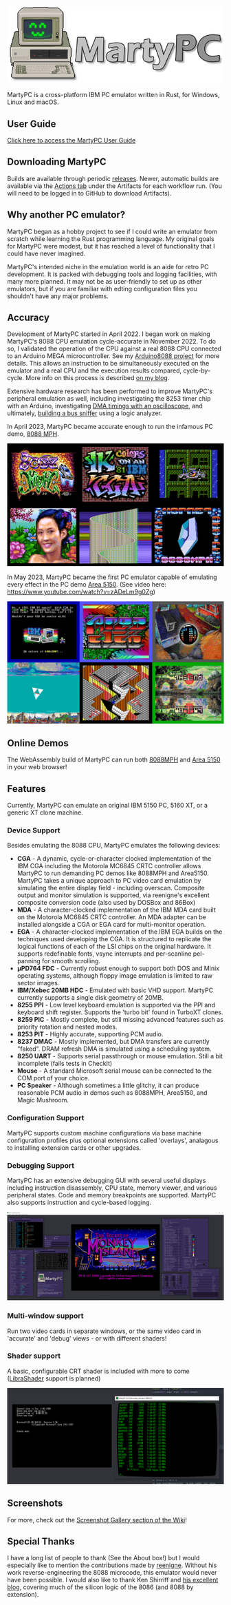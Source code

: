 ![oo](./doc/img/martypc_logo.png)

MartyPC is a cross-platform IBM PC emulator written in Rust, for Windows, Linux and macOS.

## User Guide

[Click here to access the MartyPC User Guide](https://github.com/dbalsom/martypc/wiki/MartyPC-User-Guide)

## Downloading MartyPC

Builds are available through periodic [releases](https://github.com/dbalsom/martypc/releases). Newer, automatic builds are available via the [Actions tab](https://github.com/dbalsom/martypc/actions/) under the Artifacts for each workflow run. (You will need to be logged in to GitHub to download Artifacts).

## Why another PC emulator?

MartyPC began as a hobby project to see if I could write an emulator from scratch while learning the Rust programming 
language. My original goals for MartyPC were modest, but it has reached a level of functionality that I could have never 
imagined.

MartyPC's intended niche in the emulation world is an aide for retro PC development. It is packed with debugging tools
and logging facilities, with many more planned. It may not be as user-friendly to set up as other emulators, but if you
are familiar with edting configuration files you shouldn't have any major problems.

## Accuracy

Development of MartyPC started in April 2022. I began work on making MartyPC's 8088 CPU emulation cycle-accurate in 
November 2022. To do so, I validated the operation of the CPU against a real 8088 CPU connected to an Arduino MEGA 
microcontroller. See my [Arduino8088 project](https://github.com/dbalsom/arduino_8088) for more details. This allows an instruction to be simultaneously 
executed on the emulator and a real CPU and the execution results compared, cycle-by-cycle. More info on this process is
described [on my blog](https://martypc.blogspot.com/2023/06/hardware-validating-emulator.html).

Extensive hardware research has been performed to improve MartyPC's peripheral emulation as well, including
investigating the 8253 timer chip with an Arduino, investigating
[DMA timings with an oscilloscope](https://martypc.blogspot.com/2023/05/exploring-dma-on-ibm-pc.html), and ultimately, 
[building a bus sniffer](https://martypc.blogspot.com/2023/10/bus-sniffing-ibm-5150.html) using a logic analyzer.

In April 2023, MartyPC became accurate enough to run the infamous PC demo, 
[8088 MPH](https://www.pouet.net/prod.php?which=65371).

![8008mph01](./doc/img/8088mph_gallery_01.png)

In May 2023, MartyPC became the first PC emulator capable of emulating every effect in the PC demo 
[Area 5150](https://www.pouet.net/prod.php?which=91938). (See video here: https://www.youtube.com/watch?v=zADeLm9g0Zg)

![8008mph01](./doc/img/area5150_gallery_01.png)

## Online Demos

The WebAssembly build of MartyPC can run both [8088MPH](https://dbalsom.github.io/martypc/web/player.html?title=8088mph) and [Area 5150](https://dbalsom.github.io/martypc/web/player.html?title=area5150) in your web browser!

## Features

Currently, MartyPC can emulate an original IBM 5150 PC, 5160 XT, or a generic XT clone machine.

### Device Support
Besides emulating the 8088 CPU, MartyPC emulates the following devices:

* **CGA** - A dynamic, cycle-or-character clocked implementation of the IBM CGA including the Motorola MC6845 CRTC controller allows MartyPC to run demanding PC demos like 8088MPH and Area5150. MartyPC takes a unique approach to PC video card emulation by simulating the entire display field - including overscan. Composite output and monitor simulation is supported, via reenigne's excellent composite conversion code (also used by DOSBox and 86Box) 
* **MDA** - A character-clocked implementation of the IBM MDA card built on the Motorola MC6845 CRTC controller. An MDA adapter can be installed alongside a CGA or EGA card for multi-monitor operation.
* **EGA** - A character-clocked implementation of the IBM EGA builds on the techniques used developing the CGA. It is structured to replicate the logical functions of each of the LSI chips on the original hardware. It supports redefinable fonts, vsync interrupts and per-scanline pel-panning for smooth scrolling.  
* **µPD764 FDC** - Currently robust enough to support both DOS and Minix operating systems, although floppy image emulation is limited to raw sector images.
* **IBM/Xebec 20MB HDC** - Emulated with basic VHD support. MartyPC currently supports a single disk geometry of 20MB.
* **8255 PPI** - Low level keyboard emulation is supported via the PPI and keyboard shift register. Supports the 'turbo bit' found in TurboXT clones.
* **8259 PIC** - Mostly complete, but still missing advanced features such as priority rotation and nested modes.
* **8253 PIT** - Highly accurate, supporting PCM audio.
* **8237 DMAC** - Mostly implemented, but DMA transfers are currently "faked". DRAM refresh DMA is simulated using a scheduling system.
* **8250 UART** - Supports serial passthrough or mouse emulation. Still a bit incomplete (fails tests in CheckIt)
* **Mouse** - A standard Microsoft serial mouse can be connected to the COM port of your choice.
* **PC Speaker** - Although sometimes a little glitchy, it can produce reasonable PCM audio in demos such as 8088MPH, Area5150, and Magic Mushroom.

### Configuration Support

MartyPC supports custom machine configurations via base machine configuration profiles plus optional extensions called
'overlays', analagous to installing extension cards or other upgrades.

### Debugging Support

MartyPC has an extensive debugging GUI with several useful displays including instruction disassembly, CPU state, memory viewer,
and various peripheral states. Code and memory breakpoints are supported. MartyPC also supports instruction and cycle-based logging.

![debugger01](./doc/img/martypc_debugger_01.png)

### Multi-window support

Run two video cards in separate windows, or the same video card in 'accurate' and 'debug' views - or with different shaders!

### Shader support

A basic, configurable CRT shader is included with more to come 
([LibraShader](https://github.com/SnowflakePowered/librashader) support is planned)

![multimon01](./doc/img/martypc_multimon_01.png)

## Screenshots

For more, check out the [Screenshot Gallery section of the Wiki](https://github.com/dbalsom/martypc/wiki/Screenshot-Gallery)!

## Special Thanks

I have a long list of people to thank (See the About box!) but I would especially like to mention the contributions made by [reenigne](https://www.reenigne.org/blog/). Without his work reverse-engineering the 8088 microcode, this emulator would never have been possible. I would also like to thank Ken Shirriff and [his excellent blog](https://github.com/dbalsom/martypc/actions/), covering much of the silicon logic of the 8086 (and 8088 by extension).
